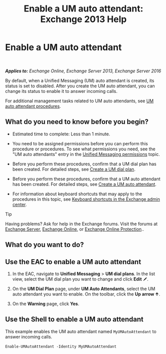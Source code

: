 ﻿---
title: 'Enable a UM auto attendant: Exchange 2013 Help'
TOCTitle: Enable a UM auto attendant
ms:assetid: 16667a8f-50ab-4bb8-9a05-0389511974b1
ms:mtpsurl: https://technet.microsoft.com/en-us/library/Aa996379(v=EXCHG.150)
ms:contentKeyID: 49315364
ms.date: 12/10/2017
mtps_version: v=EXCHG.150
---

# Enable a UM auto attendant

 

_**Applies to:** Exchange Online, Exchange Server 2013, Exchange Server 2016_


By default, when a Unified Messaging (UM) auto attendant is created, its status is set to disabled. After you create the UM auto attendant, you can change its status to enable it to answer incoming calls.

For additional management tasks related to UM auto attendants, see [UM auto attendant procedures](um-auto-attendant-procedures-exchange-2013-help.md).

## What do you need to know before you begin?

  - Estimated time to complete: Less than 1 minute.

  - You need to be assigned permissions before you can perform this procedure or procedures. To see what permissions you need, see the "UM auto attendants" entry in the [Unified Messaging permissions](unified-messaging-permissions-exchange-2013-help.md) topic.

  - Before you perform these procedures, confirm that a UM dial plan has been created. For detailed steps, see [Create a UM dial plan](create-a-um-dial-plan-exchange-2013-help.md).

  - Before you perform these procedures, confirm that a UM auto attendant has been created. For detailed steps, see [Create a UM auto attendant](create-a-um-auto-attendant-exchange-2013-help.md).

  - For information about keyboard shortcuts that may apply to the procedures in this topic, see [Keyboard shortcuts in the Exchange admin center](keyboard-shortcuts-in-the-exchange-admin-center-exchange-online-protection-help.md).


> [!TIP]
> Having problems? Ask for help in the Exchange forums. Visit the forums at <A href="https://go.microsoft.com/fwlink/p/?linkid=60612">Exchange Server</A>, <A href="https://go.microsoft.com/fwlink/p/?linkid=267542">Exchange Online</A>, or <A href="https://go.microsoft.com/fwlink/p/?linkid=285351">Exchange Online Protection</A>..



## What do you want to do?

## Use the EAC to enable a UM auto attendant

1.  In the EAC, navigate to **Unified Messaging** \> **UM dial plans**. In the list view, select the UM dial plan you want to change and click **Edit** ![Edit icon](images/JJ218640.6f53ccb2-1f13-4c02-bea0-30690e6ea71d(EXCHG.150).gif "Edit icon").

2.  On the **UM Dial Plan** page, under **UM Auto Attendants**, select the UM auto attendant you want to enable. On the toolbar, click the **Up arrow** ![Up Arrow Icon](images/JJ150576.1732c727-328b-4a1a-b84d-6d7252c7dcab(EXCHG.150).gif "Up Arrow Icon").

3.  On the **Warning** page, click **Yes**.

## Use the Shell to enable a UM auto attendant

This example enables the UM auto attendant named `MyUMAutoAttendant` to answer incoming calls.

    Enable-UMAutoAttendant -Identity MyUMAutoAttendant

